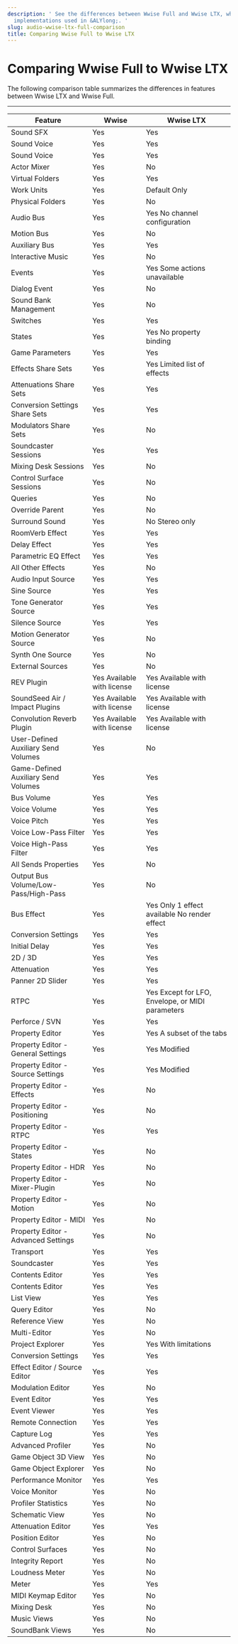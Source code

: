 ```yaml
---
description: ' See the differences between Wwise Full and Wwise LTX, which are sound
  implementations used in &ALYlong;. '
slug: audio-wwise-ltx-full-comparison
title: Comparing Wwise Full to Wwise LTX
---
```

# Comparing Wwise Full to Wwise LTX<a name="audio-wwise-ltx-full-comparison"></a>

The following comparison table summarizes the differences in features between Wwise LTX and Wwise Full\.


****  

| Feature | Wwise | Wwise LTX | 
| --- | --- | --- | 
| Sound SFX | Yes | Yes | 
| Sound Voice | Yes | Yes | 
| Sound Voice | Yes | Yes | 
| Actor Mixer | Yes | No | 
| Virtual Folders | Yes | Yes | 
| Work Units | Yes | Default Only | 
| Physical Folders | Yes | No | 
| Audio Bus | Yes |  Yes No channel configuration  | 
| Motion Bus | Yes | No | 
| Auxiliary Bus | Yes | Yes | 
| Interactive Music | Yes | No | 
| Events | Yes |  Yes Some actions unavailable  | 
| Dialog Event | Yes | No | 
| Sound Bank Management | Yes | No | 
| Switches | Yes | Yes | 
| States | Yes |  Yes No property binding  | 
| Game Parameters | Yes | Yes | 
| Effects Share Sets | Yes |  Yes Limited list of effects  | 
| Attenuations Share Sets | Yes | Yes | 
| Conversion Settings Share Sets | Yes | Yes | 
| Modulators Share Sets | Yes | No | 
| Soundcaster Sessions | Yes | Yes | 
| Mixing Desk Sessions | Yes | No | 
| Control Surface Sessions | Yes | No | 
| Queries | Yes | No | 
| Override Parent | Yes | No | 
| Surround Sound | Yes |  No Stereo only  | 
| RoomVerb Effect | Yes | Yes | 
| Delay Effect | Yes | Yes | 
| Parametric EQ Effect | Yes | Yes | 
| All Other Effects | Yes | No | 
| Audio Input Source | Yes | Yes | 
| Sine Source | Yes | Yes | 
| Tone Generator Source | Yes | Yes | 
| Silence Source | Yes | Yes | 
| Motion Generator Source | Yes | No | 
| Synth One Source | Yes | No | 
| External Sources | Yes | No | 
| REV Plugin |  Yes Available with license  |  Yes Available with license  | 
| SoundSeed Air / Impact Plugins |  Yes Available with license  |  Yes Available with license  | 
| Convolution Reverb Plugin |  Yes Available with license  |  Yes Available with license  | 
|  User\-Defined Auxiliary Send Volumes | Yes | No | 
| Game\-Defined Auxiliary Send Volumes | Yes | Yes | 
| Bus Volume | Yes | Yes | 
| Voice Volume | Yes | Yes | 
| Voice Pitch | Yes | Yes | 
| Voice Low\-Pass Filter | Yes | Yes | 
| Voice High\-Pass Filter | Yes | Yes | 
| All Sends Properties | Yes | No | 
| Output Bus Volume/Low\-Pass/High\-Pass | Yes | No | 
| Bus Effect | Yes |  Yes Only 1 effect available No render effect  | 
| Conversion Settings | Yes | Yes | 
| Initial Delay | Yes | Yes | 
| 2D / 3D | Yes | Yes | 
| Attenuation | Yes | Yes | 
| Panner 2D Slider | Yes | Yes | 
| RTPC | Yes |  Yes Except for LFO, Envelope, or MIDI parameters  | 
| Perforce / SVN | Yes | Yes | 
| Property Editor | Yes |  Yes A subset of the tabs  | 
| Property Editor \- General Settings | Yes |  Yes Modified  | 
| Property Editor \- Source Settings | Yes |  Yes Modified  | 
| Property Editor \- Effects | Yes | No | 
| Property Editor \- Positioning | Yes | No | 
| Property Editor \- RTPC | Yes | Yes | 
| Property Editor \- States | Yes | No | 
| Property Editor \- HDR | Yes | No | 
| Property Editor \- Mixer\-Plugin | Yes | No | 
| Property Editor \- Motion | Yes | No | 
| Property Editor \- MIDI | Yes | No | 
| Property Editor \- Advanced Settings | Yes | No | 
| Transport | Yes | Yes | 
| Soundcaster | Yes | Yes | 
| Contents Editor | Yes | Yes | 
| Contents Editor | Yes | Yes | 
| List View | Yes | Yes | 
| Query Editor | Yes | No | 
| Reference View | Yes | No | 
| Multi\-Editor | Yes | No | 
| Project Explorer | Yes |  Yes With limitations  | 
| Conversion Settings | Yes | Yes | 
| Effect Editor / Source Editor | Yes | Yes | 
| Modulation Editor | Yes | No | 
| Event Editor | Yes | Yes | 
| Event Viewer | Yes | Yes | 
| Remote Connection | Yes | Yes | 
| Capture Log | Yes | Yes | 
| Advanced Profiler | Yes | No | 
| Game Object 3D View | Yes | No | 
| Game Object Explorer | Yes | No | 
| Performance Monitor | Yes | Yes | 
| Voice Monitor | Yes | No | 
| Profiler Statistics | Yes | No | 
| Schematic View | Yes | No | 
| Attenuation Editor | Yes | Yes | 
| Position Editor | Yes | No | 
| Control Surfaces | Yes | No | 
| Integrity Report | Yes | No | 
| Loudness Meter | Yes | No | 
| Meter | Yes | Yes | 
| MIDI Keymap Editor | Yes | No | 
| Mixing Desk | Yes | No | 
| Music Views | Yes | No | 
| SoundBank Views | Yes | No | 
